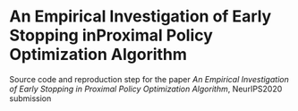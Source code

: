 # An Empirical Investigation of Early Stopping inProximal Policy Optimization Algorithm

Source code and reproduction step for the paper _An Empirical Investigation of Early Stopping in Proximal Policy Optimization Algorithm_, NeurIPS2020 submission
